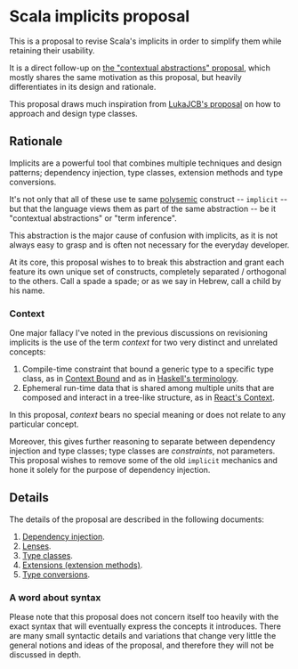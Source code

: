 # Scala implicits proposal

This is a proposal to revise Scala's implicits in order to simplify them while retaining their usability.

It is a direct follow-up on [the "contextual abstractions" proposal](https://contributors.scala-lang.org/t/updated-proposal-revisiting-implicits/3821), which mostly shares the same motivation as this proposal, but heavily differentiates in its design and rationale.

This proposal draws much inspiration from [LukaJCB's proposal](https://github.com/LukaJCB/typeclass-proposal) on how to approach and design type classes.

## Rationale

Implicits are a powerful tool that combines multiple techniques and design patterns; dependency injection, type classes, extension methods and type conversions.

It's not only that all of these use te same [polysemic](https://en.wikipedia.org/wiki/Polysemy) construct -- `implicit` -- but that the language views them as part of the same abstraction -- be it "contextual abstractions" or "term inference".  

This abstraction is the major cause of confusion with implicits, as it is not always easy to grasp and is often not necessary for the everyday developer.

At its core, this proposal wishes to to break this abstraction and grant each feature its own unique set of constructs, completely separated / orthogonal to the others. Call a spade a spade; or as we say in Hebrew, call a child by his name.

### Context

One major fallacy I've noted in the previous discussions on revisioning implicits is the use of the term _context_ for two very distinct and unrelated concepts:

 1. Compile-time constraint that bound a generic type to a specific type class, as in [Context Bound](https://docs.scala-lang.org/tutorials/FAQ/context-bounds.html) and as in [Haskell's terminology](https://www.haskell.org/tutorial/classes.html).
 2. Ephemeral run-time data that is shared among multiple units that are composed and interact in a tree-like structure, as in [React's Context](https://reactjs.org/docs/context.html).

In this proposal, _context_ bears no special meaning or does not relate to any particular concept.

Moreover, this gives further reasoning to separate between dependency injection and type classes; type classes are _constraints_, not parameters. This proposal wishes to remove some of the old `implicit` mechanics and hone it solely for the purpose of dependency injection.

## Details

The details of the proposal are described in the following documents:

1. [Dependency injection](dependency-injection.md).
2. [Lenses](lens.md).
3. [Type classes](type-classes.md).
4. [Extensions (extension methods)](extensions.md).
5. [Type conversions](type-conversions.md).

### A word about syntax

Please note that this proposal does not concern itself too heavily with the exact syntax that will eventually express the concepts it introduces. There are many small syntactic details and variations that change very little the general notions and ideas of the proposal, and therefore they will not be discussed in depth.
